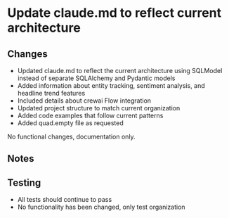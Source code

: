 # Update claude.md to reflect current architecture

## Changes

- Updated claude.md to reflect the current architecture using SQLModel instead of separate SQLAlchemy and Pydantic models
- Added information about entity tracking, sentiment analysis, and headline trend features
- Included details about crewai Flow integration
- Updated project structure to match current organization
- Added code examples that follow current patterns
- Added quad.empty file as requested

No functional changes, documentation only.

## Notes

## Testing
- All tests should continue to pass
- No functionality has been changed, only test organization
